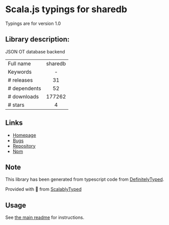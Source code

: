 
# Scala.js typings for sharedb

Typings are for version 1.0

## Library description:
JSON OT database backend

|                    |                 |
| ------------------ | :-------------: |
| Full name          | sharedb |
| Keywords           | - |
| # releases         | 31 |
| # dependents       | 52 |
| # downloads        | 177262 |
| # stars            | 4 |

## Links
- [Homepage](https://github.com/share/sharedb#readme)
- [Bugs](https://github.com/share/sharedb/issues)
- [Repository](https://github.com/share/sharedb)
- [Npm](https://www.npmjs.com/package/sharedb)
    


## Note
This library has been generated from typescript code from [DefinitelyTyped](https://definitelytyped.org).

Provided with :purple_heart: from [ScalablyTyped](https://github.com/oyvindberg/ScalablyTyped)

## Usage
See [the main readme](../../readme.md) for instructions.


